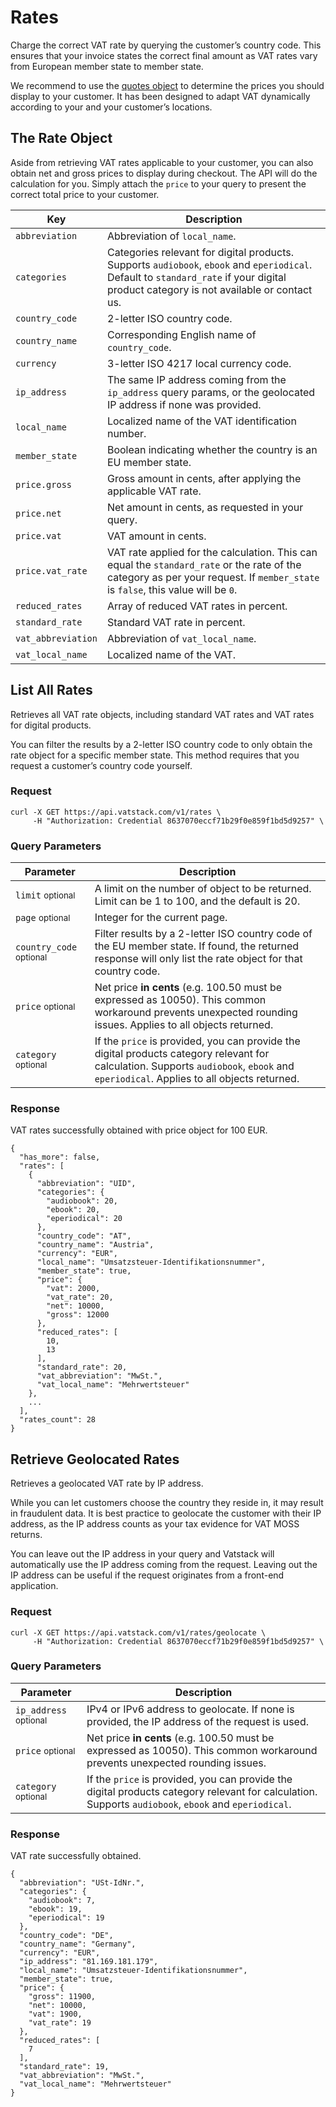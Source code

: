 # Rates

Charge the correct VAT rate by querying the customer’s country code. This ensures that your invoice states the correct final amount as VAT rates vary from European member state to member state.

We recommend to use the [quotes object](https://vatstack.com/docs/quotes) to determine the prices you should display to your customer. It has been designed to adapt VAT dynamically according to your and your customer’s locations.

## The Rate Object

Aside from retrieving VAT rates applicable to your customer, you can also obtain net and gross prices to display during checkout. The API will do the calculation for you. Simply attach the `price` to your query to present the correct total price to your customer.

| Key | Description |
| --- | --- |
| `abbreviation` | Abbreviation of `local_name`. |
| `categories` | Categories relevant for digital products. Supports `audiobook`, `ebook` and `eperiodical`. Default to `standard_rate` if your digital product category is not available or contact us. |
| `country_code` | 2-letter ISO country code. |
| `country_name` | Corresponding English name of `country_code`. |
| `currency` | 3-letter ISO 4217 local currency code. |
| `ip_address` | The same IP address coming from the `ip_address` query params, or the geolocated IP address if none was provided. |
| `local_name` | Localized name of the VAT identification number. |
| `member_state` | Boolean indicating whether the country is an EU member state. |
| `price.gross` | Gross amount in cents, after applying the applicable VAT rate. |
| `price.net` | Net amount in cents, as requested in your query. |
| `price.vat` | VAT amount in cents. |
| `price.vat_rate` | VAT rate applied for the calculation. This can equal the `standard_rate` or the rate of the category as per your request. If `member_state` is `false`, this value will be `0`. |
| `reduced_rates` | Array of reduced VAT rates in percent. |
| `standard_rate` | Standard VAT rate in percent. |
| `vat_abbreviation` | Abbreviation of `vat_local_name`. |
| `vat_local_name` | Localized name of the VAT. |

## List All Rates

Retrieves all VAT rate objects, including standard VAT rates and VAT rates for digital products.

You can filter the results by a 2-letter ISO country code to only obtain the rate object for a specific member state. This method requires that you request a customer’s country code yourself.

### Request

```
curl -X GET https://api.vatstack.com/v1/rates \
     -H "Authorization: Credential 8637070eccf71b29f0e859f1bd5d9257" \
```

### Query Parameters

| Parameter | Description |
| --- | --- |
| `limit` <small>optional</small> | A limit on the number of object to be returned. Limit can be 1 to 100, and the default is 20. |
| `page` <small>optional</small> | Integer for the current page. |
| `country_code` <small>optional</small> | Filter results by a 2-letter ISO country code of the EU member state. If found, the returned response will only list the rate object for that country code. |
| `price` <small>optional</small> | Net price **in cents** (e.g. 100.50 must be expressed as 10050). This common workaround prevents unexpected rounding issues. Applies to all objects returned. |
| `category` <small>optional</small> | If the `price` is provided, you can provide the digital products category relevant for calculation. Supports `audiobook`, `ebook` and `eperiodical`. Applies to all objects returned. |

### Response

VAT rates successfully obtained with price object for 100 EUR.

```
{
  "has_more": false,
  "rates": [
    {
      "abbreviation": "UID",
      "categories": {
        "audiobook": 20,
        "ebook": 20,
        "eperiodical": 20
      },
      "country_code": "AT",
      "country_name": "Austria",
      "currency": "EUR",
      "local_name": "Umsatzsteuer-Identifikationsnummer",
      "member_state": true,
      "price": {
        "vat": 2000,
        "vat_rate": 20,
        "net": 10000,
        "gross": 12000
      },
      "reduced_rates": [
        10,
        13
      ],
      "standard_rate": 20,
      "vat_abbreviation": "MwSt.",
      "vat_local_name": "Mehrwertsteuer"
    },
    ...
  ],
  "rates_count": 28
}
```

## Retrieve Geolocated Rates

Retrieves a geolocated VAT rate by IP address.

While you can let customers choose the country they reside in, it may result in fraudulent data. It is best practice to geolocate the customer with their IP address, as the IP address counts as your tax evidence for VAT MOSS returns.

You can leave out the IP address in your query and Vatstack will automatically use the IP address coming from the request. Leaving out the IP address can be useful if the request originates from a front-end application.

### Request

```
curl -X GET https://api.vatstack.com/v1/rates/geolocate \
     -H "Authorization: Credential 8637070eccf71b29f0e859f1bd5d9257" \
```

### Query Parameters

| Parameter | Description |
| --- | --- |
| `ip_address` <small>optional</small> | IPv4 or IPv6 address to geolocate. If none is provided, the IP address of the request is used. |
| `price` <small>optional</small> | Net price **in cents** (e.g. 100.50 must be expressed as 10050). This common workaround prevents unexpected rounding issues. |
| `category` <small>optional</small> | If the `price` is provided, you can provide the digital products category relevant for calculation. Supports `audiobook`, `ebook` and `eperiodical`. |

### Response

VAT rate successfully obtained.

```
{
  "abbreviation": "USt-IdNr.",
  "categories": {
    "audiobook": 7,
    "ebook": 19,
    "eperiodical": 19
  },
  "country_code": "DE",
  "country_name": "Germany",
  "currency": "EUR",
  "ip_address": "81.169.181.179",
  "local_name": "Umsatzsteuer-Identifikationsnummer",
  "member_state": true,
  "price": {
    "gross": 11900,
    "net": 10000,
    "vat": 1900,
    "vat_rate": 19
  },
  "reduced_rates": [
    7
  ],
  "standard_rate": 19,
  "vat_abbreviation": "MwSt.",
  "vat_local_name": "Mehrwertsteuer"
}
```
